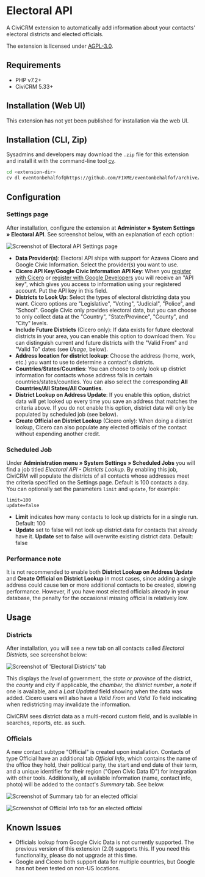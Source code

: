 # Electoral API

A CiviCRM extension to automatically add information about your contacts' electoral districts and elected officials.

The extension is licensed under [AGPL-3.0](LICENSE.txt).

## Requirements

* PHP v7.2+
* CiviCRM 5.33+

## Installation (Web UI)

This extension has not yet been published for installation via the web UI.

## Installation (CLI, Zip)

Sysadmins and developers may download the `.zip` file for this extension and
install it with the command-line tool [cv](https://github.com/civicrm/cv).

```bash
cd <extension-dir>
cv dl eventonbehalfof@https://github.com/FIXME/eventonbehalfof/archive/master.zip
```

## Configuration

### Settings page
After installation, configure the extension at **Administer » System Settings » Electoral API**.  See screenshot below, with an explanation of each option:

![Screenshot of Electoral API Settings page](/images/settings_ui.png)

* **Data Provider(s)**:  Electoral API ships with support for Azavea Cicero and Google Civic Information.  Select the provider(s) you want to use.
* **Cicero API Key**/**Google Civic Information API Key**: When you [register with Cicero](https://www.cicerodata.com/free-trial/) or [register with Google Developers](https://developers.google.com/civic-information/docs/using_api#APIKey) you will receive an "API key", which gives you access to information using your registered account.  Put the API key in this field.
* **Districts to Look Up**:  Select the types of electoral districting data you want.  Cicero options are "Legislative", "Voting", "Judicial", "Police", and "School".  Google Civic only provides electoral data, but you can choose to only collect data at the "Country", "State/Province", "County", and "City" levels.
* **Include Future Districts** (Cicero only): If data exists for future electoral districts in your area, you can enable this option to download them.  You can distinguish current and future districts with the "Valid From" and "Valid To" dates (see *Usage*, below).
* **Address location for district lookup**: Choose the address (home, work, etc.) you want to use to determine a contact's districts.
* **Countries**/**States**/**Counties**: You can choose to only look up district information for contacts whose address falls in certain countries/states/counties.  You can also select the corresponding **All Countries/All States/All Counties**.
* **District Lookup on Address Update**: If you enable this option, district data will get looked up every time you save an address that matches the criteria above.  If you do not enable this option, district data will only be populated by scheduled job (see below).
* **Create Official on District Lookup** (Cicero only): When doing a district lookup, Cicero can also populate any elected officials of the contact without expending another credit.

### Scheduled Job
Under **Administration menu » System Settings » Scheduled Jobs** you will find a job titled *Electoral API - Districts Lookup*.  By enabling this job, CiviCRM will populate the districts of all contacts whose addresses meet the criteria specified on the Settings page.  Default is 100 contacts a day.  You can optionally set the parameters `limit` and `update`, for example:
```
limit=100
update=false
```

* **Limit** indicates how many contacts to look up districts for in a single run. Default: 100
* **Update** set to false will not look up district data for contacts that already have it.  **Update** set to false will overwrite existing district data.  Default: false

### Performance note
It is not recommended to enable both **District Lookup on Address Update** and **Create Official on District Lookup** in most cases, since adding a single address could cause ten or more additional contacts to be created, slowing performance.  However, if you have most elected officials already in your database, the penalty for the occasional missing official is relatively low.

## Usage

### Districts
After installation, you will see a new tab on all contacts called *Electoral Districts*, see screenshot below:

![Screenshot of 'Electoral Districts' tab](/images/districts.png)

This displays the *level* of government, the *state or province* of the district, the *county* and *city* if applicable, the *chamber*, the *district number*, a *note* if one is available, and a *Last Updated* field showing when the data was added.  Cicero users will also have a *Valid From* and *Valid To* field indicating when redistricting may invalidate the information.

CiviCRM sees district data as a multi-record custom field, and is available in searches, reports, etc. as such.


### Officials

A new contact subtype "Official" is created upon installation.  Contacts of type Official have an additional tab *Official Info*, which contains the name of the office they hold, their political party, the start and end date of their term, and a unique identifier for their region ("Open Civic Data ID") for integration with other tools.  Additionally, all available information (name, contact info, photo) will be added to the contact's *Summary* tab.  See below.

![Screenshot of Summary tab for an elected official](/images/official_summary.png)

![Screenshot of Official Info tab for an elected official](/images/official_info.png)

## Known Issues

* Officials lookup from Google Civic Data is not currently supported.  The previous version of this extension (2.0) supports this.  If you need this functionality, please do not upgrade at this time.
* Google and Cicero both support data for multiple countries, but Google has not been tested on non-US locations.
